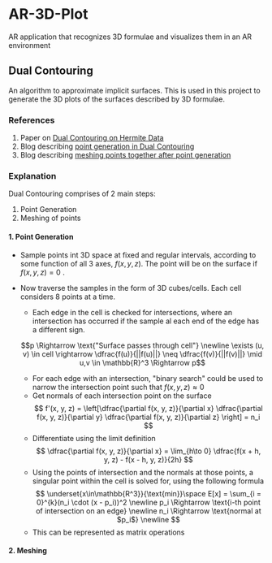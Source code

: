 # AR-3D-Plot
AR application that recognizes 3D formulae and visualizes them in an AR environment

## Dual Contouring 
An algorithm to approximate implicit surfaces. This is used in this project to generate the 3D plots of the surfaces described by 3D formulae.

### References
1. Paper on [Dual Contouring on Hermite Data](https://www.cs.rice.edu/~jwarren/papers/dualcontour.pdf)
2. Blog describing [point generation in Dual Contouring](https://www.boristhebrave.com/2018/04/15/dual-contouring-tutorial/)
3. Blog describing [meshing points together after point generation](https://bonsairobo.medium.com/smooth-voxel-mapping-a-technical-deep-dive-on-real-time-surface-nets-and-texturing-ef06d0f8ca14#a230)

### Explanation
Dual Contouring comprises of 2 main steps:
1. Point Generation 
2. Meshing of points

#### 1. Point Generation 
- Sample points int 3D space at fixed and regular intervals, according to some function of all 3 axes, $f(x, y, z)$. The point will be on the surface if $f(x, y, z) = 0$ .
- Now traverse the samples in the form of 3D cubes/cells. Each cell considers 8 points at a time.
    - Each edge in the cell is checked for intersections, where an intersection has occurred if the sample al each end of the edge has a different sign.
    
    ```math
    p \Rightarrow \text{"Surface passes through cell"} \newline
    \exists (u, v) \in cell \rightarrow \dfrac{f(u)}{||f(u)||} \neq \dfrac{f(v)}{||f(v)||} \mid u,v \in \mathbb{R}^3 \Rightarrow p
    ```
    - For each edge with an intersection, "binary search" could be used to narrow the intersection point such that $f(x, y, z) \approx 0$
    - Get normals of each intersection point on the surface
    $$
    f'(x, y, z) = \left[\dfrac{\partial f(x, y, z)}{\partial x} \dfrac{\partial f(x, y, z)}{\partial y} \dfrac{\partial f(x, y, z)}{\partial z} \right] = n_i
    $$
    - Differentiate using the limit definition
    $$
    \dfrac{\partial f(x, y, z)}{\partial x} = \lim_{h\to 0} \dfrac{f(x + h, y, z) - f(x - h, y, z)}{2h}
    $$
    - Using the points of intersection and the normals at those points, a singular point within the cell is solved for, using the following formula 
    $$
    \underset{x\in\mathbb{R^3}}{\text{min}}\space E[x] = \sum_{i = 0}^{k}(n_i \cdot (x - p_i))^2 \newline
    p_i \Rightarrow \text{i-th point of intersection on an edge} \newline
    n_i \Rightarrow \text{normal at $p_i$} \newline
    $$
    - This can be represented as matrix operations

#### 2. Meshing

